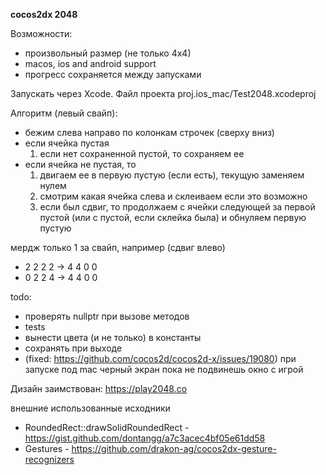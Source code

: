 **cocos2dx 2048**

Возможности:
 - произвольный размер (не только 4х4)
 - macos, ios and android support
 - прогресс сохраняется между запусками


Запускать через Xcode. Файл проекта proj.ios_mac/Test2048.xcodeproj
 

Алгоритм (левый свайп):
   -  бежим слева направо по колонкам строчек (сверху вниз)
   -  если ячейка пустая
         1) если нет сохраненной пустой, то сохраняем ее
   -  если ячейка не пустая, то
         1) двигаем ее в первую пустую (если есть), текущую заменяем нулем
         2) смотрим какая ячейка слева и склеиваем если это возможно
         3) если был сдвиг, то продолжаем с ячейки следующей за первой пустой (или с пустой, если склейка была)
            и обнуляем первую пустую

мердж только 1 за свайп, например (сдвиг влево)
- 2 2 2 2 -> 4 4 0 0
- 0 2 2 4 -> 4 4 0 0



todo:
 - проверять nullptr при вызове методов
 - tests
 - вынести цвета (и не только) в константы
 - сохранять при выходе
 - (fixed: https://github.com/cocos2d/cocos2d-x/issues/19080) при запуске под mac черный экран пока не подвинешь окно с игрой
 
 
Дизайн заимствован: https://play2048.co


внешние использованные исходники
- RoundedRect::drawSolidRoundedRect - https://gist.github.com/dontangg/a7c3acec4bf05e61dd58
- Gestures - https://github.com/drakon-ag/cocos2dx-gesture-recognizers
